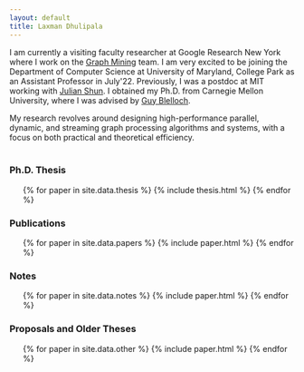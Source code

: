 ```yaml
---
layout: default
title: Laxman Dhulipala
---
```


I am currently a visiting faculty researcher at Google Research New
York where I work on the [Graph Mining][gm] team. I am very excited to
be joining the Department of Computer Science at University of
Maryland, College Park as an Assistant Professor in July'22.
Previously, I was a postdoc at MIT working with [Julian Shun][julian].
I obtained my Ph.D. from Carnegie Mellon University, where I was
advised by [Guy Blelloch][guy].

My research revolves around designing high-performance parallel,
dynamic, and streaming graph processing algorithms and systems, with a
focus on both practical and theoretical efficiency.
<br>
<br>

### Ph.D. Thesis

<ul>
{% for paper in site.data.thesis %}
  {% include thesis.html %}
{% endfor %}
</ul>

### Publications

<ul>
{% for paper in site.data.papers %}
  {% include paper.html %}
{% endfor %}
</ul>

### Notes

<ul>
{% for paper in site.data.notes %}
  {% include paper.html %}
{% endfor %}
</ul>

### Proposals and Older Theses

<ul>
{% for paper in site.data.other %}
  {% include paper.html %}
{% endfor %}
</ul>


[guy]: http://www.cs.cmu.edu/~guyb/
[julian]: https://people.csail.mit.edu/jshun/
[gm]: https://research.google/teams/graph-mining/
